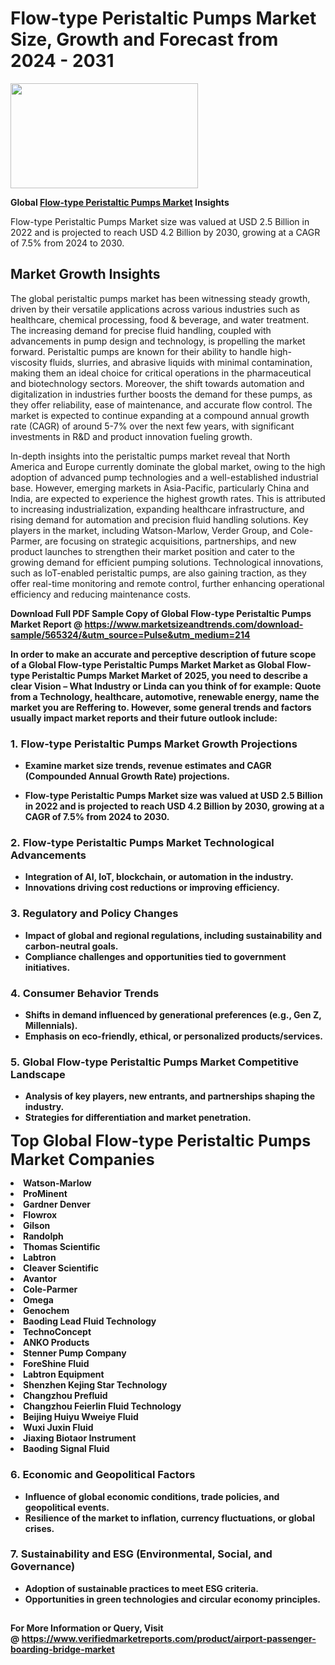 <H1>Flow-type Peristaltic Pumps Market Size, Growth and Forecast from 2024 - 2031</H1><img class="aligncenter size-medium wp-image-584254" src="https://thirdeyenews.in/wp-content/uploads/2024/09/Global-Market-Research-300x168.jpeg" alt="" width="300" height="168" /><p><strong>Global&nbsp;<a href="https://www.marketsizeandtrends.com/download-sample/565324/&amp;utm_source=Pulse&amp;utm_medium=214">Flow-type Peristaltic Pumps Market</a> Insights</strong></p><p>Flow-type Peristaltic Pumps Market size was valued at USD 2.5 Billion in 2022 and is projected to reach USD 4.2 Billion by 2030, growing at a CAGR of 7.5% from 2024 to 2030.</p><p><h2>Market Growth Insights</h2> <p>The global peristaltic pumps market has been witnessing steady growth, driven by their versatile applications across various industries such as healthcare, chemical processing, food & beverage, and water treatment. The increasing demand for precise fluid handling, coupled with advancements in pump design and technology, is propelling the market forward. Peristaltic pumps are known for their ability to handle high-viscosity fluids, slurries, and abrasive liquids with minimal contamination, making them an ideal choice for critical operations in the pharmaceutical and biotechnology sectors. Moreover, the shift towards automation and digitalization in industries further boosts the demand for these pumps, as they offer reliability, ease of maintenance, and accurate flow control. The market is expected to continue expanding at a compound annual growth rate (CAGR) of around 5-7% over the next few years, with significant investments in R&D and product innovation fueling growth.</p> <p><strong></strong></p> <p>In-depth insights into the peristaltic pumps market reveal that North America and Europe currently dominate the global market, owing to the high adoption of advanced pump technologies and a well-established industrial base. However, emerging markets in Asia-Pacific, particularly China and India, are expected to experience the highest growth rates. This is attributed to increasing industrialization, expanding healthcare infrastructure, and rising demand for automation and precision fluid handling solutions. Key players in the market, including Watson-Marlow, Verder Group, and Cole-Parmer, are focusing on strategic acquisitions, partnerships, and new product launches to strengthen their market position and cater to the growing demand for efficient pumping solutions. Technological innovations, such as IoT-enabled peristaltic pumps, are also gaining traction, as they offer real-time monitoring and remote control, further enhancing operational efficiency and reducing maintenance costs.</p> <p><strong></p><p><span class=""><strong>Download Full PDF Sample Copy of Global Flow-type Peristaltic Pumps Market Report</strong> @ <a href="https://www.marketsizeandtrends.com/download-sample/565324/&amp;utm_source=Pulse&amp;utm_medium=214" target="_blank">https://www.marketsizeandtrends.com/download-sample/565324/&amp;utm_source=Pulse&amp;utm_medium=214</a></span></p><p>In order to make an accurate and perceptive description of future scope of a Global&nbsp;Flow-type Peristaltic Pumps Market Market as Global&nbsp;Flow-type Peristaltic Pumps Market Market of 2025, you need to describe a clear Vision &ndash; What Industry or Linda can you think of for example: Quote from a Technology, healthcare, automotive, renewable energy, name the market you are Reffering to. However, some general trends and factors usually impact market reports and their future outlook include:</p><h3>1.&nbsp;<strong>Flow-type Peristaltic Pumps Market Growth Projections</strong></h3><ul><li>Examine market size trends, revenue estimates and CAGR (Compounded Annual Growth Rate) projections.</li><li><p>Flow-type Peristaltic Pumps Market size was valued at USD 2.5 Billion in 2022 and is projected to reach USD 4.2 Billion by 2030, growing at a CAGR of 7.5% from 2024 to 2030.</p></li></ul><h3>2.&nbsp;<strong>Flow-type Peristaltic Pumps Market Technological Advancements</strong></h3><ul><li>Integration of AI, IoT, blockchain, or automation in the industry.</li><li>Innovations driving cost reductions or improving efficiency.</li></ul><h3>3.&nbsp;<strong>Regulatory and Policy Changes</strong></h3><ul><li>Impact of global and regional regulations, including sustainability and carbon-neutral goals.</li><li>Compliance challenges and opportunities tied to government initiatives.</li></ul><h3>4.&nbsp;<strong>Consumer Behavior Trends</strong></h3><ul><li>Shifts in demand influenced by generational preferences (e.g., Gen Z, Millennials).</li><li>Emphasis on eco-friendly, ethical, or personalized products/services.</li></ul><h3>5.&nbsp;<strong>Global Flow-type Peristaltic Pumps Market Competitive Landscape</strong></h3><ul><li>Analysis of key players, new entrants, and partnerships shaping the industry.</li><li>Strategies for differentiation and market penetration.</li></ul><p data-pm-slice="1 1 []"><span style="color: inherit; font-family: inherit; font-size: 25px;">Top Global Flow-type Peristaltic Pumps Market Companies</span></p><div class="" data-test-id=""><p><li>Watson-Marlow</li><li> ProMinent</li><li> Gardner Denver</li><li> Flowrox</li><li> Gilson</li><li> Randolph</li><li> Thomas Scientific</li><li> Labtron</li><li> Cleaver Scientific</li><li> Avantor</li><li> Cole-Parmer</li><li> Omega</li><li> Genochem</li><li> Baoding Lead Fluid Technology</li><li> TechnoConcept</li><li> ANKO Products</li><li> Stenner Pump Company</li><li> ForeShine Fluid</li><li> Labtron Equipment</li><li> Shenzhen Kejing Star Technology</li><li> Changzhou Prefluid</li><li> Changzhou Feierlin Fluid Technology</li><li> Beijing Huiyu Wweiye Fluid</li><li> Wuxi Juxin Fluid</li><li> Jiaxing Biotaor Instrument</li><li> Baoding Signal Fluid</li></p></div><h3>6.&nbsp;<strong>Economic and Geopolitical Factors</strong></h3><ul><li>Influence of global economic conditions, trade policies, and geopolitical events.</li><li>Resilience of the market to inflation, currency fluctuations, or global crises.</li></ul><h3>7.&nbsp;<strong>Sustainability and ESG (Environmental, Social, and Governance)</strong></h3><ul><li>Adoption of sustainable practices to meet ESG criteria.</li><li>Opportunities in green technologies and circular economy principles.</li></ul><h2><strong style="font-size: 14px;">For More Information or Query, Visit @&nbsp;</strong><a style="background-color: #ffffff; font-size: 14px;" href="https://www.marketsizeandtrends.com/report/flow-type-peristaltic-pumps-market/" target="_blank">https://www.verifiedmarketreports.com/product/airport-passenger-boarding-bridge-market</a></h2>
